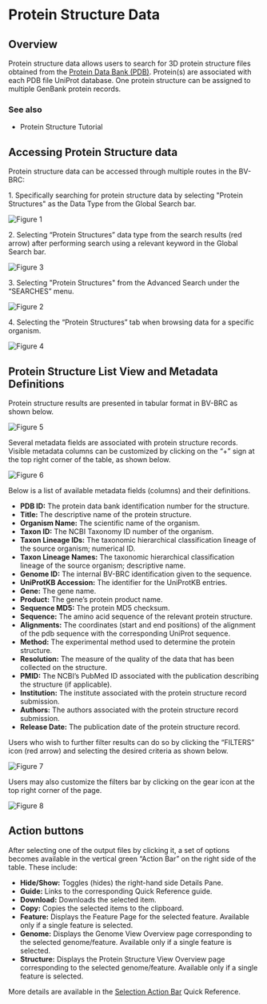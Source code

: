 # Protein Structure Data

## Overview
Protein structure data allows users to search for 3D protein structure files obtained from the [Protein Data Bank (PDB)](https://www.rcsb.org/). Protein(s) are associated with each PDB file UniProt database. One protein structure can be assigned to multiple GenBank protein records.

### See also
* Protein Structure Tutorial

## Accessing Protein Structure data

Protein structure data can be accessed through multiple routes in the BV-BRC: 

1\. Specifically searching for protein structure data by selecting "Protein Structures" as the Data Type from the Global Search bar.

![Figure 1](../images/structures_Picture1.png "Figure 1")

2\. Selecting “Protein Structures” data type from the search results (red arrow) after performing search using a relevant keyword in the Global Search bar. 

![Figure 3](../images/structures_Picture3.png "Figure 3")

3\. Selecting "Protein Structures" from the Advanced Search under the “SEARCHES” menu. 

![Figure 2](../images/structures_Picture2.png "Figure 2")

4\. Selecting the “Protein Structures” tab when browsing data for a specific organism.  

![Figure 4](../images/structures_Picture4.png "Figure 4")

## Protein Structure List View and Metadata Definitions

Protein structure results are presented in tabular format in BV-BRC as shown below. 

![Figure 5](../images/structures_Picture5.png "Figure 5")

Several metadata fields are associated with protein structure records. Visible metadata columns can be customized by clicking on the “+” sign at the top right corner of the table, as shown below.  

![Figure 6](../images/structures_Picture6.png "Figure 6")

Below is a list of available metadata fields (columns) and their definitions. 

* **PDB ID:** The protein data bank identification number for the structure. 
* **Title:** The descriptive name of the protein structure. 
* **Organism Name:** The scientific name of the organism. 
* **Taxon ID:** The NCBI Taxonomy ID number of the organism.
* **Taxon Lineage IDs:** The taxonomic hierarchical classification lineage of the source organism; numerical ID. 
* **Taxon Lineage Names:** The taxonomic hierarchical classification lineage of the source organism; descriptive name. 
* **Genome ID:** The internal BV-BRC identification given to the sequence. 
* **UniProtKB Accession:** The identifier for the UniProtKB entries.
* **Gene:** The gene name. 
* **Product:** The gene’s protein product name. 
* **Sequence MD5:** The protein MD5 checksum. 
* **Sequence:** The amino acid sequence of the relevant protein structure. 
* **Alignments:** The coordinates (start and end positions) of the alignment of the pdb sequence with the corresponding UniProt sequence.
* **Method:** The experimental method used to determine the protein structure. 
* **Resolution:** The measure of the quality of the data that has been collected on the structure.
* **PMID:** The NCBI’s PubMed ID associated with the publication describing the structure (if applicable). 
* **Institution:** The institute associated with the protein structure record submission. 
* **Authors:** The authors associated with the protein structure record submission.
* **Release Date:** The publication date of the protein structure record. 

Users who wish to further filter results can do so by clicking the “FILTERS” icon (red arrow) and selecting the desired criteria as shown below.   

![Figure 7](../images/structures_Picture7.png "Figure 7")

Users may also customize the filters bar by clicking on the gear icon at the top right corner of the page. 

![Figure 8](../images/structures_Picture8.png "Figure 8")

## Action buttons

After selecting one of the output files by clicking it, a set of options becomes available in the vertical green “Action Bar” on the right side of the table. These include:

* **Hide/Show:** Toggles (hides) the right-hand side Details Pane.
* **Guide:** Links to the corresponding Quick Reference guide.
* **Download:** Downloads the selected item.
* **Copy:** Copies the selected items to the clipboard.
* **Feature:** Displays the Feature Page for the selected feature. Available only if a single feature is selected.
* **Genome:** Displays the Genome View Overview page corresponding to the selected genome/feature. Available only if a single feature is selected.
* **Structure:** Displays the Protein Structure View Overview page corresponding to the selected genome/feature. Available only if a single feature is selected.  

More details are available in the [Selection Action Bar](../action_bar.html) Quick Reference.